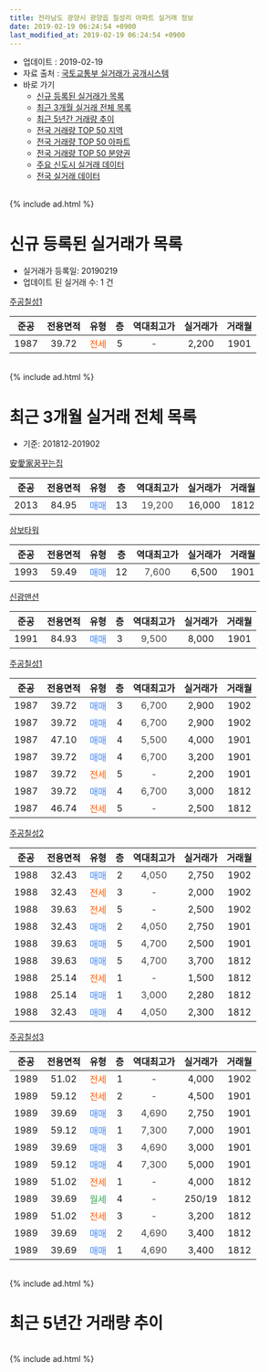 ```yaml
---
title: 전라남도 광양시 광양읍 칠성리 아파트 실거래 정보
date: 2019-02-19 06:24:54 +0900
last_modified_at: 2019-02-19 06:24:54 +0900
---
```


* 업데이트 : 2019-02-19
* 자료 출처 : [국토교통부 실거래가 공개시스템](http://rt.molit.go.kr)
* 바로 가기
    * [신규 등록된 실거래가 목록](#신규-등록된-실거래가-목록)
    * [최근 3개월 실거래 전체 목록](#최근-3개월-실거래-전체-목록)
    * [최근 5년간 거래량 추이](#최근-5년간-거래량-추이)
    * [전국 거래량 TOP 50 지역](https://inasie.github.io/apt-trade-info/최근-3개월-전국에서-가장-거래가-많이-발생한-지역)
    * [전국 거래량 TOP 50 아파트](https://inasie.github.io/apt-trade-info/최근-3개월-전국에서-가장-거래가-많이-발생한-아파트)
    * [전국 거래량 TOP 50 분양권](https://inasie.github.io/apt-trade-info/최근-3개월-전국에서-가장-거래가-많이-발생한-분양권)
    * [주요 신도시 실거래 데이터](https://inasie.github.io/apt-trade-info/주요-신도시)
    * [전국 실거래 데이터](https://inasie.github.io/apt-trade-info/전국)
<br>
{% include ad.html %}
<br>

# 신규 등록된 실거래가 목록
* 실거래가 등록일: 20190219
* 업데이트 된 실거래 수: 1 건


[주공칠성1](https://search.naver.com/search.naver?query=%EC%A0%84%EB%9D%BC%EB%82%A8%EB%8F%84+%EA%B4%91%EC%96%91%EC%8B%9C+%EA%B4%91%EC%96%91%EC%9D%8D+%EC%B9%A0%EC%84%B1%EB%A6%AC+%EC%A3%BC%EA%B3%B5%EC%B9%A0%EC%84%B11)

|준공|전용면적|유형|층|역대최고가|실거래가|거래월|
|:---:|:---:|:---:|:---:|:---:|:---:|:---:|
|1987|39.72|<span style="color:#ff5a00">전세</span>|5|<span style="color:#444444">-</span>|2,200|1901|


<br>
{% include ad.html %}
<br>

# 최근 3개월 실거래 전체 목록
* 기준: 201812-201902


[安愛家꿈꾸는집](https://search.naver.com/search.naver?query=%EC%A0%84%EB%9D%BC%EB%82%A8%EB%8F%84+%EA%B4%91%EC%96%91%EC%8B%9C+%EA%B4%91%EC%96%91%EC%9D%8D+%EC%B9%A0%EC%84%B1%EB%A6%AC+%E5%AE%89%E6%84%9B%E5%AE%B6%EA%BF%88%EA%BE%B8%EB%8A%94%EC%A7%91)

|준공|전용면적|유형|층|역대최고가|실거래가|거래월|
|:---:|:---:|:---:|:---:|:---:|:---:|:---:|
|2013|84.95|<span style="color:#4285f3">매매</span>|13|<span style="color:#444444">19,200</span>|16,000|1812|

[삼보타워](https://search.naver.com/search.naver?query=%EC%A0%84%EB%9D%BC%EB%82%A8%EB%8F%84+%EA%B4%91%EC%96%91%EC%8B%9C+%EA%B4%91%EC%96%91%EC%9D%8D+%EC%B9%A0%EC%84%B1%EB%A6%AC+%EC%82%BC%EB%B3%B4%ED%83%80%EC%9B%8C)

|준공|전용면적|유형|층|역대최고가|실거래가|거래월|
|:---:|:---:|:---:|:---:|:---:|:---:|:---:|
|1993|59.49|<span style="color:#4285f3">매매</span>|12|<span style="color:#444444">7,600</span>|6,500|1901|

[신광맨션](https://search.naver.com/search.naver?query=%EC%A0%84%EB%9D%BC%EB%82%A8%EB%8F%84+%EA%B4%91%EC%96%91%EC%8B%9C+%EA%B4%91%EC%96%91%EC%9D%8D+%EC%B9%A0%EC%84%B1%EB%A6%AC+%EC%8B%A0%EA%B4%91%EB%A7%A8%EC%85%98)

|준공|전용면적|유형|층|역대최고가|실거래가|거래월|
|:---:|:---:|:---:|:---:|:---:|:---:|:---:|
|1991|84.93|<span style="color:#4285f3">매매</span>|3|<span style="color:#444444">9,500</span>|8,000|1901|

[주공칠성1](https://search.naver.com/search.naver?query=%EC%A0%84%EB%9D%BC%EB%82%A8%EB%8F%84+%EA%B4%91%EC%96%91%EC%8B%9C+%EA%B4%91%EC%96%91%EC%9D%8D+%EC%B9%A0%EC%84%B1%EB%A6%AC+%EC%A3%BC%EA%B3%B5%EC%B9%A0%EC%84%B11)

|준공|전용면적|유형|층|역대최고가|실거래가|거래월|
|:---:|:---:|:---:|:---:|:---:|:---:|:---:|
|1987|39.72|<span style="color:#4285f3">매매</span>|3|<span style="color:#444444">6,700</span>|2,900|1902|
|1987|39.72|<span style="color:#4285f3">매매</span>|4|<span style="color:#444444">6,700</span>|2,900|1902|
|1987|47.10|<span style="color:#4285f3">매매</span>|4|<span style="color:#444444">5,500</span>|4,000|1901|
|1987|39.72|<span style="color:#4285f3">매매</span>|4|<span style="color:#444444">6,700</span>|3,200|1901|
|1987|39.72|<span style="color:#ff5a00">전세</span>|5|<span style="color:#444444">-</span>|2,200|1901|
|1987|39.72|<span style="color:#4285f3">매매</span>|4|<span style="color:#444444">6,700</span>|3,000|1812|
|1987|46.74|<span style="color:#ff5a00">전세</span>|5|<span style="color:#444444">-</span>|2,500|1812|

[주공칠성2](https://search.naver.com/search.naver?query=%EC%A0%84%EB%9D%BC%EB%82%A8%EB%8F%84+%EA%B4%91%EC%96%91%EC%8B%9C+%EA%B4%91%EC%96%91%EC%9D%8D+%EC%B9%A0%EC%84%B1%EB%A6%AC+%EC%A3%BC%EA%B3%B5%EC%B9%A0%EC%84%B12)

|준공|전용면적|유형|층|역대최고가|실거래가|거래월|
|:---:|:---:|:---:|:---:|:---:|:---:|:---:|
|1988|32.43|<span style="color:#4285f3">매매</span>|2|<span style="color:#444444">4,050</span>|2,750|1902|
|1988|32.43|<span style="color:#ff5a00">전세</span>|3|<span style="color:#444444">-</span>|2,000|1902|
|1988|39.63|<span style="color:#ff5a00">전세</span>|5|<span style="color:#444444">-</span>|2,500|1902|
|1988|32.43|<span style="color:#4285f3">매매</span>|2|<span style="color:#444444">4,050</span>|2,750|1901|
|1988|39.63|<span style="color:#4285f3">매매</span>|5|<span style="color:#444444">4,700</span>|2,500|1901|
|1988|39.63|<span style="color:#4285f3">매매</span>|5|<span style="color:#444444">4,700</span>|3,700|1812|
|1988|25.14|<span style="color:#ff5a00">전세</span>|1|<span style="color:#444444">-</span>|1,500|1812|
|1988|25.14|<span style="color:#4285f3">매매</span>|1|<span style="color:#444444">3,000</span>|2,280|1812|
|1988|32.43|<span style="color:#4285f3">매매</span>|4|<span style="color:#444444">4,050</span>|2,300|1812|

[주공칠성3](https://search.naver.com/search.naver?query=%EC%A0%84%EB%9D%BC%EB%82%A8%EB%8F%84+%EA%B4%91%EC%96%91%EC%8B%9C+%EA%B4%91%EC%96%91%EC%9D%8D+%EC%B9%A0%EC%84%B1%EB%A6%AC+%EC%A3%BC%EA%B3%B5%EC%B9%A0%EC%84%B13)

|준공|전용면적|유형|층|역대최고가|실거래가|거래월|
|:---:|:---:|:---:|:---:|:---:|:---:|:---:|
|1989|51.02|<span style="color:#ff5a00">전세</span>|1|<span style="color:#444444">-</span>|4,000|1902|
|1989|59.12|<span style="color:#ff5a00">전세</span>|2|<span style="color:#444444">-</span>|4,500|1901|
|1989|39.69|<span style="color:#4285f3">매매</span>|3|<span style="color:#444444">4,690</span>|2,750|1901|
|1989|59.12|<span style="color:#4285f3">매매</span>|1|<span style="color:#444444">7,300</span>|7,000|1901|
|1989|39.69|<span style="color:#4285f3">매매</span>|3|<span style="color:#444444">4,690</span>|3,000|1901|
|1989|59.12|<span style="color:#4285f3">매매</span>|4|<span style="color:#444444">7,300</span>|5,000|1901|
|1989|51.02|<span style="color:#ff5a00">전세</span>|1|<span style="color:#444444">-</span>|4,000|1812|
|1989|39.69|<span style="color:#34a853">월세</span>|4|<span style="color:#444444">-</span>|250/19|1812|
|1989|51.02|<span style="color:#ff5a00">전세</span>|3|<span style="color:#444444">-</span>|3,200|1812|
|1989|39.69|<span style="color:#4285f3">매매</span>|2|<span style="color:#444444">4,690</span>|3,400|1812|
|1989|39.69|<span style="color:#4285f3">매매</span>|1|<span style="color:#444444">4,690</span>|3,400|1812|


<br>
{% include ad.html %}
<br>

# 최근 5년간 거래량 추이


<div style="width:100%;">
    <canvas id="deal_progress" height="200"></canvas>
</div>

<script>
new Chart(document.getElementById("deal_progress"), {
    type: 'line',
    data: {
        labels: ['201402','201403','201404','201405','201406','201407','201408','201409','201410','201411','201412','201501','201502','201503','201504','201505','201506','201507','201508','201509','201510','201511','201512','201601','201602','201603','201604','201605','201606','201607','201608','201609','201610','201611','201612','201701','201702','201703','201704','201705','201706','201707','201708','201709','201710','201711','201712','201801','201802','201803','201804','201805','201806','201807','201808','201809','201810','201811','201812','201901','201902'],
        datasets: [{
            label: '매매',
            pointRadius: 1,
            data: [5, 13, 8, 12, 7, 6, 11, 9, 7, 9, 13, 9, 4, 22, 19, 10, 6, 10, 9, 7, 16, 5, 8, 9, 7, 10, 13, 9, 15, 24, 7, 9, 8, 12, 7, 4, 10, 15, 10, 10, 11, 5, 11, 12, 12, 8, 7, 4, 11, 16, 12, 10, 10, 7, 10, 0, 9, 8, 7, 10, 3],
            borderColor: "rgba(255, 201, 14, 1)",
            backgroundColor: "rgba(255, 201, 14, 0.5)",
            fill: false,
            lineTension: 0
        },{
            label: '전월세',
            pointRadius: 1,
            data: [6, 2, 7, 2, 4, 9, 5, 1, 5, 6, 5, 6, 5, 9, 6, 2, 3, 6, 5, 1, 7, 6, 3, 2, 3, 3, 1, 6, 1, 3, 4, 3, 3, 5, 3, 2, 4, 1, 2, 2, 0, 3, 4, 5, 2, 3, 4, 2, 1, 3, 2, 3, 2, 2, 4, 1, 7, 3, 5, 2, 3],
            borderColor: "rgba(0, 141, 185, 1)",
            backgroundColor: "rgba(0, 141, 185, 0.5)",
            fill: false,
            lineTension: 0
        }
        ]
    },
    options: {
        responsive: true,
        title: {
            display: false
        },
        tooltips: {
            mode: 'index',
            intersect: false
        },
        hover: {
            mode: 'nearest',
            intersect: true
        },
        scales: {
            xAxes: [{
                display: true,
                scaleLabel: {
                    display: true,
                    labelString: '년/월'
                }
            }],
            yAxes: [{
                display: true,
                ticks: {
                    suggestedMin: 0,
                },
                scaleLabel: {
                    display: true,
                    labelString: '실거래 수'
                }
            }]
        }
    }
});

</script>


<br>
{% include ad.html %}
<br>

